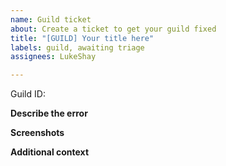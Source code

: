 ```yaml
---
name: Guild ticket
about: Create a ticket to get your guild fixed
title: "[GUILD] Your title here"
labels: guild, awaiting triage
assignees: LukeShay

---
```


<!-- 
ONLY DO THIS IF THE BOT TELLS YOU TO
-->

Guild ID:

**Describe the error**

[comment]: <> (A clear and concise description of what the error is.)

**Screenshots**

[comment]: <> (If applicable, add screenshots to help explain your problem.)

**Additional context**

[comment]: <> (Add any other context about the problem here.)
